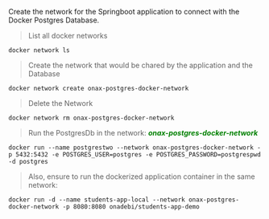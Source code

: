 Create the network for the Springboot application to connect with the Docker Postgres Database.

> List all docker networks
```
docker network ls
```

> Create the network that would be chared by the application and the Database
```
docker network create onax-postgres-docker-network
```

> Delete the Network
```
docker network rm onax-postgres-docker-network
```


> Run the PostgresDb in the network: <strong style='font-style:italic;color:green;'>onax-postgres-docker-network</strong>
```
docker run --name postgrestwo --network onax-postgres-docker-network -p 5432:5432 -e POSTGRES_USER=postgres -e POSTGRES_PASSWORD=postgrespwd -d postgres
```

> Also, ensure to run the dockerized application container in the same network:
```
docker run -d --name students-app-local --network onax-postgres-docker-network -p 8080:8080 onadebi/students-app-demo
```